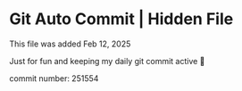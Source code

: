 # Git Auto Commit | Hidden File

This file was added Feb 12, 2025

Just for fun and keeping my daily git commit active 🤪

commit number: 251554
